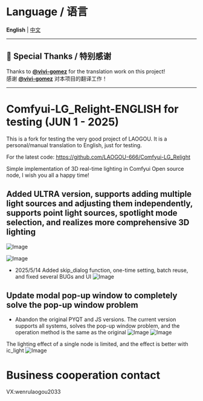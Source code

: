 # Language / 语言
**English** | [中文](README_CN.md)

---

## 🙏 Special Thanks / 特别感谢
Thanks to **[@vivi-gomez](https://github.com/vivi-gomez)** for the translation work on this project!  
感谢 **[@vivi-gomez](https://github.com/vivi-gomez)** 对本项目的翻译工作！

---

# Comfyui-LG_Relight-ENGLISH for testing (JUN 1 - 2025)
This is a fork for testing the very good project of LAOGOU.
It is a personal/manual translation to English, just for testing.

For the latest code:
https://github.com/LAOGOU-666/Comfyui-LG_Relight

Simple implementation of 3D real-time lighting in Comfyui
Open source node, I wish you all a happy time!

## Added ULTRA version, supports adding multiple light sources and adjusting them independently, supports point light sources, spotlight mode selection, and realizes more comprehensive 3D lighting
![Image](https://github.com/user-attachments/assets/e63a7ea2-ea90-4888-af3d-39e2b4b45140)

![Image](https://github.com/user-attachments/assets/b0b44127-f755-4ee2-9351-a8bd34db2ed7)

* 2025/5/14 Added skip_dialog function, one-time setting, batch reuse, and fixed several BUGs and UI
![Image](https://github.com/user-attachments/assets/257ecd3f-62b7-4407-883b-18dcbc62f47a)
## Update modal pop-up window to completely solve the pop-up window problem
- Abandon the original PYQT and JS versions. The current version supports all systems, solves the pop-up window problem, and the operation method is the same as the original
![Image](https://github.com/user-attachments/assets/2b6a9577-6eae-43ff-9dc5-0c5b92d4f69b)
![Image](https://github.com/user-attachments/assets/fa97e56c-dff1-44e0-ada8-63c0b2ccb5dd)

The lighting effect of a single node is limited, and the effect is better with ic_light
![Image](https://github.com/user-attachments/assets/e9564b58-7a6b-4538-b89b-29de64dd270c)

# Business cooperation contact
VX:wenrulaogou2033
